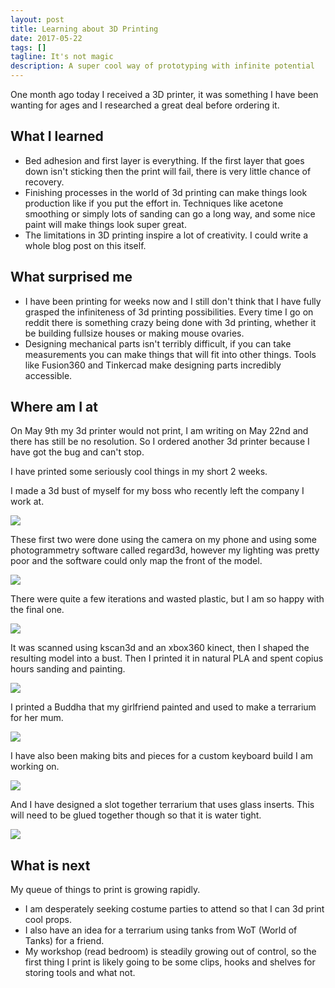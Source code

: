 ```yaml
---
layout: post
title: Learning about 3D Printing
date: 2017-05-22
tags: []
tagline: It's not magic
description: A super cool way of prototyping with infinite potential
---
```


One month ago today I received a 3D printer, it was something I have been wanting for ages and I researched a great deal before ordering it.

## What I learned

  + Bed adhesion and first layer is everything. If the first layer that goes down isn't sticking then the print will fail, there is very little chance of recovery.
  + Finishing processes in the world of 3d printing can make things look production like if you put the effort in. Techniques like acetone smoothing or simply lots of sanding can go a long way, and some nice paint will make things look super great.
  + The limitations in 3D printing inspire a lot of creativity. I could write a whole blog post on this itself.

## What surprised me

  + I have been printing for weeks now and I still don't think that I have fully grasped the infiniteness of 3d printing possibilities. Every time I go on reddit there is something crazy being done with 3d printing, whether it be building fullsize houses or making mouse ovaries.
  + Designing mechanical parts isn't terribly difficult, if you can take measurements you can make things that will fit into other things. Tools like Fusion360 and Tinkercad make designing parts incredibly accessible.

## Where am I at

On May 9th my 3d printer would not print, I am writing on May 22nd and there has still be no resolution. So I ordered another 3d printer because I have got the bug and can't stop.

I have printed some seriously cool things in my short 2 weeks.

I made a 3d bust of myself for my boss who recently left the company I work at. 

<img src="/public/images/jono_1.jpg"/>

These first two were done using the camera on my phone and using some photogrammetry software called regard3d, however my lighting was pretty poor and the software could only map the front of the model.

<img src="/public/images/jono_2.jpg"/>

There were quite a few iterations and wasted plastic, but I am so happy with the final one. 

<img src="/public/images/jono_3.jpg"/>

It was scanned using kscan3d and an xbox360 kinect, then I shaped the resulting model into a bust. Then I printed it in natural PLA and spent copius hours sanding and painting.

<img src="/public/images/jono_4.jpg"/>

I printed a Buddha that my girlfriend painted and used to make a terrarium for her mum.

<img src="/public/images/buddha.jpg"/>

I have also been making bits and pieces for a custom keyboard build I am working on.

<img src="/public/images/keyboard.jpg"/>

And I have designed a slot together terrarium that uses glass inserts. This will need to be glued together though so that it is water tight.

<img src="/public/images/terrarium.png"/>



## What is next

My queue of things to print is growing rapidly.

  + I am desperately seeking costume parties to attend so that I can 3d print cool props.
  + I also have an idea for a terrarium using tanks from WoT (World of Tanks) for a friend.
  + My workshop (read bedroom) is steadily growing out of control, so the first thing I print is likely going to be some clips, hooks and shelves for storing tools and what not.
